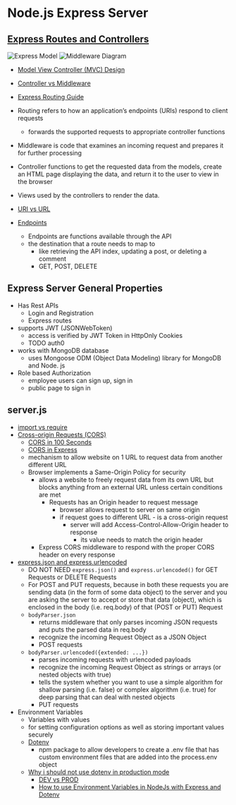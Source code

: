 # Node.js Express Server

## [Express Routes and Controllers](https://developer.mozilla.org/en-US/docs/Learn/Server-side/*Express_Nodejs/routes)

![Express Model](https://i.imgur.com/0brzKNe.png)
![Middleware Diagram](https://i.imgur.com/VZdyPL5.png)

* [Model View Controller (MVC) Design](https://stackoverflow.com/questions/11066958/in-the-model-view-controller-principle-what-is-the-frontend-and-what-is-the-bac)
* [Controller vs Middleware](https://stackoverflow.com/questions/57274465/whats-the-difference-between-a-controller-and-a-middleware)
* [Express Routing Guide](https://expressjs.com/en/guide/routing.html)

* Routing refers to how an application’s endpoints (URIs) respond to client requests
  * forwards the supported requests to appropriate controller functions
* Middleware is code that examines an incoming request and prepares it for further processing
* Controller functions to get the requested data from the models, create an HTML page displaying the data, and return it to the user to view in the browser
* Views used by the controllers to render the data.
* [URI vs URL](https://danielmiessler.com/study/difference-between-uri-url/)
* [Endpoints](https://developer.wordpress.org/rest-api/extending-the-rest-api/routes-and-endpoints/#overview)
  * Endpoints are functions available through the API
  * the destination that a route needs to map to
    * like retrieving the API index, updating a post, or deleting a comment
    * GET, POST, DELETE

## Express Server General Properties

* Has Rest APIs
  * Login and Registration
  * Express routes
* supports JWT (JSONWebToken)
  * access is verified by JWT Token in HttpOnly Cookies
  * TODO auth0
* works with MongoDB database
  * uses Mongoose ODM (Object Data Modeling) library for  MongoDB and Node. js
* Role based Authorization
  * employee users can sign up, sign in
  * public page to sign in

## server.js

* [import vs require](https://www.geeksforgeeks.org/difference-between-node-js-require-and-es6-import-and-export/#:~:text=Require%20is%20Non%2Dlexical%2C%20it,the%20beginning%20of%20the%20file.)
* [Cross-origin Requests (CORS)](https://developer.mozilla.org/en-US/docs/Web/HTTP/CORS)
  * [CORS in 100 Seconds](https://www.youtube.com/watch?v=4KHiSt0oLJ0)
  * [CORS in Express](https://www.section.io/engineering-education/how-to-use-cors-in-nodejs-with-express/)
  * mechanism to allow website on 1 URL to request data from another different URL
  * Browser implements a Same-Origin Policy for security
    * allows a website to freely request data from its own URL but blocks anything from an external URL unless certain conditions are met
      * Requests has an Origin header to request message
        * browser allows request to server on same origin
        * if request goes to different URL - is a cross-origin request
          * server will add Access-Control-Allow-Origin header to response
            * its value needs to match the origin header
    * Express CORS middleware to respond with the proper CORS header on every response
* [express.json and express.urlencoded](https://stackoverflow.com/questions/23259168/what-are-express-json-and-express-urlencoded)
  * DO NOT NEED `express.json()` and `express.urlencoded()` for GET Requests or DELETE Requests
  * For POST and PUT requests, because in both these requests you are sending data (in the form of some data object) to the server and you are asking the server to accept or store that data (object), which is enclosed in the body (i.e. req.body) of that (POST or PUT) Request
  * `bodyParser.json`
    * returns middleware that only parses incoming JSON requests and puts the parsed data in req.body
    * recognize the incoming Request Object as a JSON Object
    * POST requests
  * `bodyParser.urlencoded({extended: ...})`
    * parses incoming requests with urlencoded payloads
    * recognize the incoming Request Object as strings or arrays (or nested objects with true)
    * tells the system whether you want to use a simple algorithm for shallow parsing (i.e. false) or complex algorithm (i.e. true) for deep parsing that can deal with nested objects
    * PUT requests
* Environment Variables
  * Variables with values
  * for setting configuration options as well as storing important values securely
  * [Dotenv](https://www.npmjs.com/package/dotenv)
    * npm package to allow developers to create a .env file that has custom environment files that are added into the process.env object
  * [Why i should not use dotenv in production mode](https://stackoverflow.com/questions/67604414/why-i-should-not-use-dotenv-in-production-mode)
    * [DEV vs PROD](https://nodejs.dev/en/learn/nodejs-the-difference-between-development-and-production/)
    * [How to use Environment Variables in NodeJs with Express and Dotenv](https://www.mickpatterson.com.au/blog/how-to-use-environment-variables-in-nodejs-with-express-and-dotenv)
